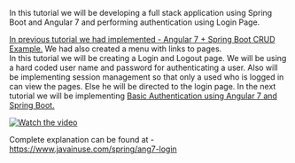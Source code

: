 In this tutorial we will be developing a full stack application using Spring Boot
and Angular 7 and performing authentication using Login Page.

<a href="https://www.javainuse.com/spring/ang7-crud">In previous tutorial we had implemented - 
	Angular 7 + Spring Boot CRUD Example.</a>
	We had also created a menu with links to pages.<br>
	 In this tutorial we will be creating a Login and Logout page. We will be using a hard coded user name and password for authenticating
	 a user.
	 Also will be implementing session management so that
	 only a used who is logged in can view the pages. Else he will be directed to the login page. In the next tutorial
	 we will be implementing <a href="https://www.javainuse.com/spring/ang7-basic">Basic Authentication using Angular 7 and Spring Boot.</a><br>
   
   [![Watch the video](https://www.javainuse.com/ang1-you.JPG)](https://youtu.be/QQxqHT7yhHc)

Complete explanation can be found at - https://www.javainuse.com/spring/ang7-login
	
